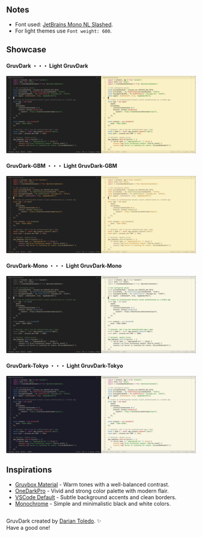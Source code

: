 ## Notes
- Font used: [JetBrains Mono NL Slashed](https://github.com/sharpjs/JetBrainsMonoSlashed).
- For light themes use `Font weight: 600`.

## Showcase

#### GruvDark ・・・ Light GruvDark
![GruvDark](images/gruvdark.jpg)

#### GruvDark-GBM ・・・ Light GruvDark-GBM
![GruvDark-GBM](images/gruvdark-gbm.jpg)

#### GruvDark-Mono ・・・ Light GruvDark-Mono
![GruvDark-Mono](images/gruvdark-mono.jpg)

#### GruvDark-Tokyo ・・・ Light GruvDark-Tokyo
![GruvDark-Tokyo](images/gruvdark-tokyo.jpg)

## Inspirations

-  [Gruvbox Material](https://github.com/sainnhe/gruvbox-material-vscode) - Warm tones with a well-balanced contrast.
-  [OneDarkPro](https://github.com/Binaryify/OneDark-Pro) - Vivid and strong color  palette with modern flair.
-  [VSCode Default](https://github.com/microsoft/vscode) - Subtle background accents and clean borders.
-  [Monochrome](https://marketplace.visualstudio.com/items?itemName=anotherglitchinthematrix.monochrome) - Simple and minimalistic black and white colors.

## 

GruvDark created by <a href="https://github.com/darianmorat">Darian Toledo</a>. ✨ <br />
Have a good one!
